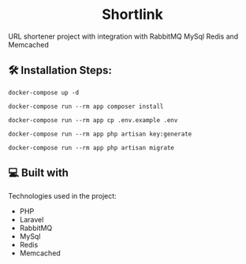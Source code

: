 <h1 align="center" id="title">Shortlink</h1>

<p id="description">URL shortener project with integration with RabbitMQ MySql Redis and Memcached</p>

<h2>🛠️ Installation Steps:</h2>

```
docker-compose up -d
```

```
docker-compose run --rm app composer install
```

```
docker-compose run --rm app cp .env.example .env
```

```
docker-compose run --rm app php artisan key:generate
```

```
docker-compose run --rm app php artisan migrate
```



<h2>💻 Built with</h2>

Technologies used in the project:

*   PHP
*   Laravel
*   RabbitMQ
*   MySql
*   Redis
*   Memcached
